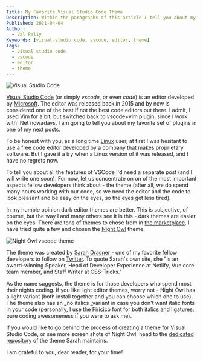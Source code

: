 ```yaml
---
Title: My Favorite Visual Studio Code Theme
Description: Within the paragraphs of this article I tell you about my favorite Visual Studio Code (vscode) theme.
Published: 2021-04-04
Author:
  - Val Paliy
Keywords: [visual studio code, vscode, editor, theme]
Tags:
  - visual studio code
  - vscode
  - editor
  - theme
---
```


![Visual Studio Code](https://res.cloudinary.com/valcodes/image/upload/v1586074653/vscode.webp)

[Visual Studio Code](https://code.visualstudio.com/) (or simply _vscode_, or even _code_) is an editor developed by [Microsoft](https:microsoft.com). The editor was released back in 2015 and by now is considered one of the best if not the best code editors out there. I admit, I used Vim for a bit, but switched back to vscode+vim plugin, since I work with .Net nowadays. I am going to tell you about my favorite set of plugins in one of my next posts.

To be honest with you, as a long time [Linux](https://linux.org/) user, at first I was hesitant to use a free code editor developed by a company that makes proprietary software. But I gave it a try when a Linux version of it was released, and I have no regrets now.

To tell you about all the features of VSCode I'd need a separate post (and I will write one soon). For now, let us concentrate on on of the most important aspects fellow developers think about - the theme (after all, we do spend many hours working with our code, so we need the editor and the code to look pleasant and be easy on the eyes, so the eyes get less tired).

In my humble opinion dark editor themes are better. This is subjective, of course, but the way I and many others see it is this - dark themes are easier on the eyes. There are tons of themes to chose from in [the marketplace](https://marketplace.visualstudio.com/vscode). I have tried quite a few and chosen the [Night Owl](https://marketplace.visualstudio.com/items?itemName=sdras.night-owl) theme.

![Night Owl vscode theme](https://res.cloudinary.com/valcodes/image/upload/v1586074655/night-owl.webp)

The theme was created by [Sarah Drasner](https://sarah.dev/) - one of my favorite fellow developers to follow on [Twitter](https://twitter.com). To quote Sarah's own site, she "is an award-winning Speaker, Head of Developer Experience at Netlify, Vue core team member, and Staff Writer at CSS-Tricks."

As the name suggests, the theme is for those developers who spend most their nights coding. If you like light editor themes, worry not - Night Owl has a light variant (both install together and you can choose which one to use). The theme also has an \_no italics \_variant in case you don't want italic fonts in your code (personally, I use the [Firicico](https://github.com/kosimst/Firicico) font for both italics and ligatures; pure coding awesomeness if you were to ask me).

If you would like to go behind the process of creating a theme for Visual Studio Code, or see more screen shots of Night Owl, head to the [dedicated repository](https://github.com/sdras/night-owl-vscode-theme) of the theme Sarah maintains.

I am grateful to you, dear reader, for your time!